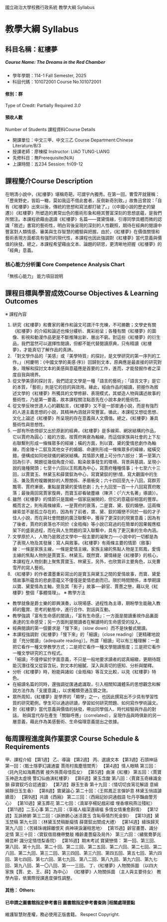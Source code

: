 國立政治大學校務行政系統 教學大綱 Syllabus
# 教學大綱 Syllabus
##  科目名稱：紅樓夢
#####  Course Name: The Dreams in the Red Chamber
  * 學年學期：114-1 Fall Semester, 2025 
  * 科目代碼：101072001 Course No.101072001
#### 修別：群
Type of Credit: Partially Required 
_3.0_
#### 預收人數
Number of Students
課程資料Course Details
  * 開課單位：中文三甲、中文三乙 Course Department:Chinese Literature/B/3 
  * 授課老師：廖棟樑 Instructor: LIAO TUNG-LIANG 
  * 先修科目：無Prerequisite(N/A)
  * 上課時間：五234 Session: fri09-12
##  課程簡介Course Description
在明清小說中，《紅樓夢》堪稱奇葩，可謂宇內獨秀。在第一回，曹雪芹就聲稱：「歷來野史，皆蹈一轍，莫如我這不借此套者，反倒新奇別致。」故魯迅曾說：「自有《紅樓夢》出來以後，傳統的思想和寫法都打破了。」（《中國小說的歷史的變遷》）《紅樓夢》所塑造的異常出色的藝術形象和極其豐富深刻的思想底蘊，是我們所關注。本課程欲藉由選讀《紅樓夢》名篇——寶黛情緣，引導同學具體而微的認識「敘述」書寫的藝術性，明白背後呈現的深刻的人性觀照，期待在經典的閱讀中豐富對人類情感、審美與生存智慧的體驗與把握。由於，《紅樓夢》在價值關懷和藝術表現方面都具有強烈的現代性，本課程也因此強調對《紅樓夢》當代意義與價值的抉發。總之，本課程希望藉由文本、論題的研思，更清晰地把握《紅樓夢》的「經典」意義。
###  核心能力分析圖 Core Competence Analysis Chart
「無核心能力」 
能力項目說明
##  課程目標與學習成效Course Objectives & Learning Outcomes 
​​​​​​※ 課程內容
  1. 研究《紅樓夢》和曹家的著作和論文可謂汗牛充棟，不可勝數；文學史有關《紅樓夢》的介紹和論述也條分縷析、異彩紛呈；各種有關《紅樓夢》的圖像、影視和動漫作品更是不斷推陳出新、層出不窮。對這些《紅樓夢》的衍生品，我們當然可以選擇性閱讀，但都不能代替閱讀原典，只有精讀《紅樓夢》，才能真切了解作品的真諦。
  2. 「對文學作品的『美感』或『美學特質』的探討，是文學研究的第一序列的工作。」（柯慶明：《中國文學的美感‧序》）回歸到文本，原典應是最直接的研究對象，理解和探討文本的美感與意蘊應是首要的工作，進而，才能發掘作者之深度自我與境界。
  3. 從文學美感的探討言，我們認定文學是一種「語言的藝術」：「語言文字」是它的本質，「藝術」則是它的目的與效用。緣此，經由作品的細讀，把握作為敘述文學的《紅樓夢》所獨具的文學修辭、表現模式，其塑造人物與講述故事的藝術性，乃是第一要義，故本課程關注點首先在小說本身的藝術性。
  4. 從文學反映世道人心的觀點言，《紅樓夢》又不是一部普通小說，而是有強烈的人道主義思想的小說，其精神內涵就非常豐富。循此，本課程又想從思想、文化上論述《紅樓夢》所呈現的存在意義與人文價值。總之，《紅樓夢》兼具藝術性與思想性。
  5. 一部有所依傍卻又出於原創的經典，《紅樓夢》是多線索、網狀結構的作品，它以賈府為圓心：縱的方面，按賈府興衰為軸線，而這個家族與社會的上下左右聯繫則形成一條條眾多的經線；橫的方面，則以寶、黛的愛情悲劇作為軸線，而金陵十二釵及其他女子的婚姻、命運則形成一條條眾多的緯線，縱橫交錯，便構成如同地球儀的網狀結構。其情節大體上可分作六部分：第一至第六回為引子、開題從幾個角度介紹、點染故事發生的環境、背景與基調，呈現小說的幾種開頭；七至十六回以王熙鳳為中心，寫賈府種種情事；十七至六十三回，以賈寶玉、林黛玉和薛寶釵為中心，寫寶黛釵的戀\情，寫大觀園中的生活、兼及賈府複雜微妙的人際關係、矛盾衝突；六十四回至九十八回，寫群芳飄零、賈府漸衰，重點是寶黛的愛情悲劇；九十九回至一百一十八回寫賈府敗落；最後兩回寫賈家復興，而寶玉卻看破塵緣（陳洪：《「六大名著」導讀》）。
  6. 雖然《紅樓夢》的情節只是圍繞一個家庭展開的，但它的意蘊卻相當的豐厚。概而言之，則有兩條線索，一是賈府的衰落，二是寶、黛、釵的婚戀。這兩條線索並不是孤立存在的，因為有了前者，寶、黛、釵的婚戀不同於一般的才子佳人小說，而在與社會問題的廣泛聯繫中，獲得了更深刻的現實意義；因為有了後者，賈府的衰落也不同於《金瓶梅》等小說已寫過的在簡單的因果報應框架下的盛衰過程，而在與人生問題的深入聯繫中，具有了更沉重的生命內涵。
  7. 文學原於人，人物乃是敘述文學中一般主要的凝聚力──小說中的一切都是為了表現人物及其發展：寫人與敘事。《紅樓夢》有兩條主要的情節（敘事）線：一條是家族主線，一條是愛情主線。家族主線的焦點人物是王熙鳳，愛情主線的焦點人物則是賈寶玉、林黛玉。既然寶、黛情緣是《紅樓夢》的核心，本課程在人物刻劃上聚焦賈寶玉、林黛玉，另外，也欣賞非主要角色，以見曹雪芹的寫人藝術。
  8. 《紅樓夢》的作者濃墨重彩寫出的是寶玉與黛玉之間的愛情故事，而寶、黛愛情故事所蘊含的悲劇意蘊又不僅僅是愛情悲劇而已。限於時間關係，本學期謹以寶、黛愛情為主軸，旁及其「影子」故事──齡官、賈薔之戀，藉以見《紅樓夢》整個「事體情理」。
※ 教學方法
  * 教學就像是爵士樂的即興演奏，以現場感、過程性為主導，期盼學生能融入教師的鑑賞、思考的動態中，進行合作、對話與互動。
  * 教學強調「富有生命感的閱讀」，「富有生命感」：一方面是閱讀重視作品裏面表達的生命感受；另一方面則是閱讀者在解讀時的生命感受的投入。
  * 經典閱讀的第一個要求是「慢下來」（slow down）而不是快餐式閱讀。
  * 本課程強調對《紅樓夢》「慢下來」的「細讀」（close reading）［更精確地說是「充分閱讀」（adequate reading）］。所謂「細讀」可以有三種理解：一是把它看作一種文學教學方式；二是把它看作一種文學閱讀態度；三是把它看作一種文學研究的工作程式。
  * 「細讀」不僅停留於字面意義，不只是一般地要求讀者的認真細緻，更期待既能沉潛往復又從容含玩，對文本的細膩、深入與真切的感知、分析與闡釋。
  * 分析《紅樓夢》時，盼能與諸如《金瓶梅》等互文比較，以見《紅樓夢》特色。
  * 在細讀名篇的同時，還強調從匯通處識取，引入相關知識體系的思想觀念和解說方法作為「支援意識」，以求觸類旁通互鏡之效。
  * 眾所周知，《紅樓夢》是學界的「顯學」之一，也因此撰寫出不少具有學習性質的研究範例，學生可以通過研讀，學習如何研究問題、如何寫作學術論文。
  * 對《紅樓夢》當代意義與價值的抉發，帶出同學個人、時代經驗與作品的對話， 盼與當代存在產生「關聯呼應」（correlated），呈現作品與時俱新的另一層意義，藉此作為美感藝術、生命倫理意義提出之依據。
##  每周課程進度與作業要求 Course Schedule & Requirements
甲、課程介紹
【第1週】
乙、導論
【第2週】
丙、選讀文本
【第3週】石頭神話
第一回：〈甄士隱夢幻識通靈 賈雨村風塵懷閨秀〉
【第4週】情人眼睛
第三回：〈託內兄如海薦西賓 接外孫賈母惜孤女〉
【第5週】曲演《紅樓》
第五回：〈賈寶玉神遊太虛境 警幻仙曲演紅樓夢〉
【第6週】黛玉含酸
第八回：〈賈寶玉奇緣識金鎖 薛寶釵巧合認通靈〉
【第7週】靜玉生香
第十九回：〈情切切良宵花解語 意綿綿靜日玉生香〉
【第8週】寶黛論心
第二十回：〈王熙鳳正言彈妒意 林黛玉俏語謔嬌音〉
【第9週】共讀《西廂》
第二三回：〈西廂記妙詞通戲語 牡丹亭豔曲警芳心〉
【第10週】黛玉葬花
第二七回：〈滴翠亭楊妃戲彩蝶 埋香塚飛燕泣殘紅〉
【第11週】二玉心事
第二九回：〈享福人福深還禱福 多情女情重愈斟情〉
【第12週】互訴肺腑
第三二回：〈訴肺腑心迷活寶玉 含恥辱情烈死金釧〉
【第13週】黛玉焚稿
第九七回：〈林黛玉焚稿斷癡情 薛寶釵出閨成大禮〉
【第14週】絳珠歸天
第九八回：〈苦絳珠魂歸離恨天 病神瑛淚灑相思地〉
【第15週】齡官畫薔、識分定情
第三十回：〈寶釵借扇機帶雙敲 椿齡畫薔癡及局外〉
第三六回：〈繡鴛鴦夢兆絳芸軒 識分定情悟梨香院〉
【第16週】期末考試
寶黛戀情：
第一回、第三回、第八回、第十九回、第二十回、第二三回、第二五回、第二六回、第二七回、第二八回、第二九回、第三二回、第三四回、第三六回、第四五回、第五七回、第六四回、第七四回、第七六回、第七九回、第八二回、第八九回、第九六回、第九七回、第九八回、第一〇八回、第一一三回。
丁、《紅樓夢》人物關係圖 （以四大家族【賈、史、王、薛】為中心）
《紅樓夢》人物關係圖 （主人與主要侍女）
教學內容，依實際授課進度彈性調整。
####  其他： Others:
####  已申請之圖書館指定參考書目  圖書館指定參考書查詢 |相關處理要點
維護智慧財產權，務必使用正版書籍。 Respect Copyright.